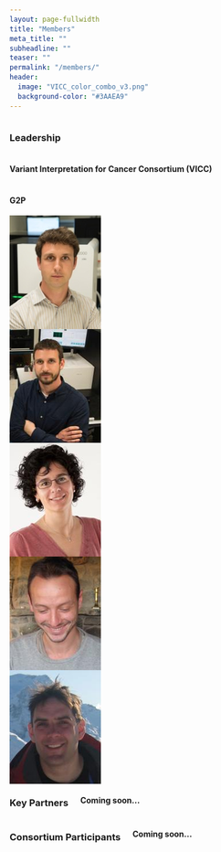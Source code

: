 ```yaml
---
layout: page-fullwidth
title: "Members"
meta_title: ""
subheadline: ""
teaser: ""
permalink: "/members/"
header:
  image: "VICC_color_combo_v3.png"
  background-color: "#3AAEA9"
---
```


<div class="row">
    <div class="large-11 large-offset-1 columns">
        <h3>Leadership</h3>
    </div>
</div>

<div class="row">
  <div class="large-8 large-offset-1 columns" align="center">
     <h4>Variant Interpretation for Cancer Consortium (VICC)</h4>
  </div>
  <div class="large-2 columns end" align="center">
     <h4>G2P</h4>
  </div>
</div>

<div class="row">
  <div class="large-2 large-offset-1 columns">
     <img src="/assets/img/obi_griffith.jpg">
  </div>
  <div class="large-2 columns">
     <img src="/assets/img/malachi_griffith.jpg">
  </div>
  <div class="large-2 columns">
     <img src="/assets/img/nuria_lopez_bigas.jpg">
  </div>
  <div class="large-2 columns">
     <img src="/assets/img/david_tamborero.jpg">
  </div>
  <div class="large-2 columns end">
      <img src="/assets/img/adam_margolin.jpg">
  </div>
</div>

<div class="row">
    <div class="large-11 large-offset-1 columns">
        <h3>Key Partners</h3>
        <h4>Coming soon...</h4>
    </div>
</div>

<div class="row">
    <div class="large-11 large-offset-1 columns">
        <h3>Consortium Participants</h3>
        <h4>Coming soon...</h4>
    </div>
</div>
